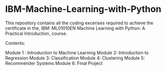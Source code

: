 # IBM-Machine-Learning-with-Python
This repository contains all the coding excerises required to achieve the certificate in the, IBM: ML01010EN Machine Learning with Python: A Practical Introduction, course.

Contents:

Module 1 : Introduction to Machine Learning
Module 2: Introduction to Regression
Module 3: Classification
Module 4: Clustering
Module 5: Recommender Systems
Module 6: Final Project
